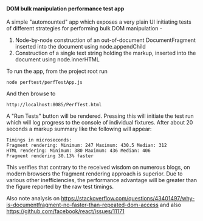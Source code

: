 #### DOM bulk manipulation performance test app

A simple "automounted" app which exposes a very plain UI initiating tests of different strategies for performing bulk
DOM manipulation - 

1. Node-by-node construction of an out-of-document DocumentFragment inserted into the document using node.appendChild
2. Construction of a single text string holding the markup, inserted into the document using node.innerHTML

To run the app, from the project root run 

    node perftest/perfTestApp.js
    
And then browse to 

    http://localhost:8085/PerfTest.html

A "Run Tests" button will be rendered. Pressing this will initiate the test run which will log progress to the console
of individual fixtures. After about 20 seconds a markup summary like the following will appear:

    Timings in microseconds:
    Fragment rendering: Minimum: 247 Maximum: 430.5 Median: 312
    HTML rendering: Minimum: 380 Maximum: 436 Median: 406
    Fragment rendering 30.13% faster
    
This verifies that contrary to the received wisdom on numerous blogs, on modern browsers the fragment rendering approach
is superior. Due to various other inefficiencies, the performance advantage will be greater than the figure reported
by the raw test timings.

Also note analysis on https://stackoverflow.com/questions/43401497/why-is-documentfragment-no-faster-than-repeated-dom-access
and also https://github.com/facebook/react/issues/11171